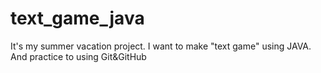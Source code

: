 # text_game_java
It's my summer vacation project.
I want to make "text game" using JAVA.
And practice to using Git&GitHub
